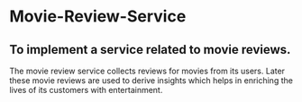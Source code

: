 # Movie-Review-Service
## To implement a service related to movie reviews.

The movie review service collects reviews for movies from its users. Later these
movie reviews are used to derive insights which helps in enriching the lives of its
customers with entertainment.
